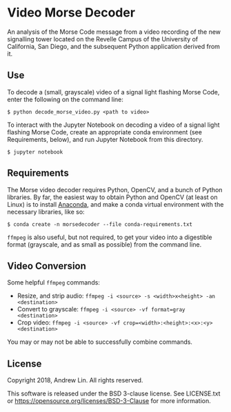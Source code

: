 # Video Morse Decoder

An analysis of the Morse Code message from a video recording of the new 
signalling tower located on the Revelle Campus of the University of California, 
San Diego, and the subsequent Python application derived from it.

## Use

To decode a (small, grayscale) video of a signal light flashing Morse Code,
enter the following on the command line:

```$ python decode_morse_video.py <path to video>```

To interact with the Jupyter Notebook on decoding a video of a signal light
flashing Morse Code, create an appropriate conda environment (see Requirements,
below), and run Jupyter Notebook from this directory.

```$ jupyter notebook```

## Requirements

The Morse video decoder requires Python, OpenCV, and a bunch of Python 
libraries. By far, the easiest way to obtain Python and OpenCV (at least
on Linux) is to install [Anaconda](https://anaconda.com), and make a conda 
virtual environment with the necessary libraries, like so:

```$ conda create -n morsedecoder --file conda-requirements.txt```

`ffmpeg` is also useful, but not required, to get your video into a digestible
format (grayscale, and as small as possible) from the command line.

## Video Conversion

Some helpful `ffmpeg` commands:

* Resize, and strip audio:
  `ffmpeg -i <source> -s <width>x<height> -an <destination>`
* Convert to grayscale:
  `ffmpeg -i <source> -vf format=gray <destination>`
* Crop video:
  `ffmpeg -i <source> -vf crop=<width>:<height>:<x>:<y> <destination>`

You may or may not be able to successfully combine commands.

## License

Copyright 2018, Andrew Lin. All rights reserved.

This software is released under the BSD 3-clause license. See LICENSE.txt or 
https://opensource.org/licenses/BSD-3-Clause for more information.

